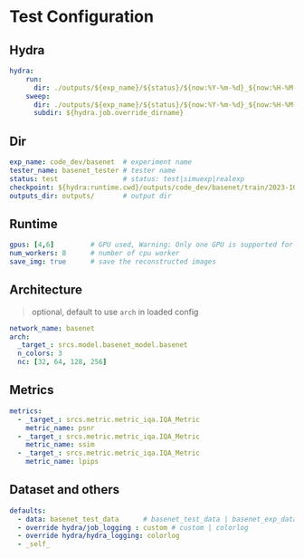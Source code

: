# Test Configuration

##  Hydra
```yaml
hydra:
    run:
      dir: ./outputs/${exp_name}/${status}/${now:%Y-%m-%d}_${now:%H-%M-%S}
    sweep:
      dir: ./outputs/${exp_name}/${status}/${now:%Y-%m-%d}_${now:%H-%M-%S}
      subdir: ${hydra.job.override_dirname}
```


## Dir
```yaml
exp_name: code_dev/basenet  # experiment name
tester_name: basenet_tester # tester name
status: test                # status: test|simuexp|realexp
checkpoint: ${hydra:runtime.cwd}/outputs/code_dev/basenet/train/2023-10-25_21-43-19/checkpoints/model_best.pth    # loading checkpoint (${hydra:runtime.cwd})
outputs_dir: outputs/       # output dir
```


## Runtime
```yaml
gpus: [4,6]         # GPU used, Warning: Only one GPU is supported for 'test' now
num_workers: 8      # number of cpu worker
save_img: true      # save the reconstructed images
```

## Architecture 
> optional, default to use `arch` in loaded config
```yaml
network_name: basenet
arch:
  _target_: srcs.model.basenet_model.basenet
  n_colors: 3
  nc: [32, 64, 128, 256]
```

## Metrics
```yaml
metrics:
  - _target_: srcs.metric.metric_iqa.IQA_Metric
    metric_name: psnr
  - _target_: srcs.metric.metric_iqa.IQA_Metric
    metric_name: ssim
  - _target_: srcs.metric.metric_iqa.IQA_Metric
    metric_name: lpips
```


## Dataset and others
```yaml
defaults:
  - data: basenet_test_data      # basenet_test_data | basenet_exp_data
  - override hydra/job_logging : custom # custom | colorlog
  - override hydra/hydra_logging: colorlog
  - _self_
```
